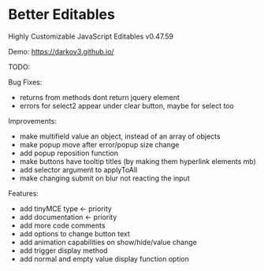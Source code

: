 # Better Editables
Highly Customizable JavaScript Editables v0.47.59

Demo:
https://darkov3.github.io/


TODO:

Bug Fixes:
- returns from methods dont return jquery element
- errors for select2 appear under clear button, maybe for select too

Improvements:
- make multifield value an object, instead of an array of objects
- make popup move after error/popup size change
- add popup reposition function
- make buttons have tooltip titles (by making them hyperlink elements mb)
- add selector argument to applyToAll
- make changing submit on blur not reacting the input

Features:
- add tinyMCE type <- priority
- add documentation <- priority
- add more code comments
- add options to change button text
- add animation capabilities on show/hide/value change
- add trigger display method
- add normal and empty value display function option
